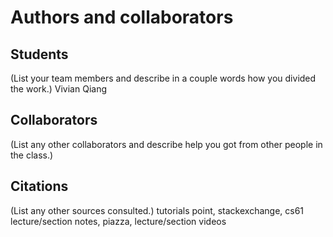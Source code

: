 Authors and collaborators
=========================

Students
--------
(List your team members and describe in a couple words how you divided the
work.)
Vivian Qiang

Collaborators
-------------
(List any other collaborators and describe help you got from other people in
the class.)


Citations
---------
(List any other sources consulted.)
tutorials point, stackexchange, cs61 lecture/section notes, piazza, lecture/section videos
